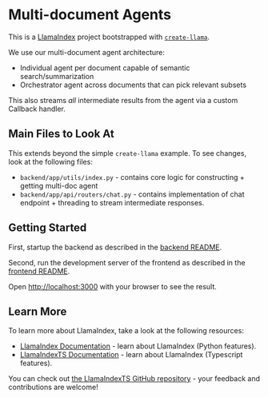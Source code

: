 # Multi-document Agents

This is a [LlamaIndex](https://www.llamaindex.ai/) project bootstrapped with [`create-llama`](https://github.com/run-llama/LlamaIndexTS/tree/main/packages/create-llama).

We use our multi-document agent architecture:
- Individual agent per document capable of semantic search/summarization
- Orchestrator agent across documents that can pick relevant subsets

This also streams *all* intermediate results from the agent via a custom Callback handler.

## Main Files to Look At

This extends beyond the simple `create-llama` example. To see changes, look at the following files:
- `backend/app/utils/index.py` - contains core logic for constructing + getting multi-doc agent
- `backend/app/api/routers/chat.py` - contains implementation of chat endpoint + threading to stream intermediate responses.

## Getting Started

First, startup the backend as described in the [backend README](./backend/README.md).

Second, run the development server of the frontend as described in the [frontend README](./frontend/README.md).

Open [http://localhost:3000](http://localhost:3000) with your browser to see the result.

## Learn More

To learn more about LlamaIndex, take a look at the following resources:

- [LlamaIndex Documentation](https://docs.llamaindex.ai) - learn about LlamaIndex (Python features).
- [LlamaIndexTS Documentation](https://ts.llamaindex.ai) - learn about LlamaIndex (Typescript features).

You can check out [the LlamaIndexTS GitHub repository](https://github.com/run-llama/LlamaIndexTS) - your feedback and contributions are welcome!
